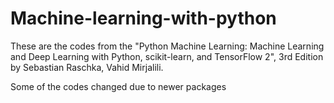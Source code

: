 # Machine-learning-with-python
These are the codes from the "Python Machine Learning: Machine Learning and Deep Learning with Python, scikit-learn, and TensorFlow 2", 3rd Edition 
by Sebastian Raschka, Vahid Mirjalili.

Some of the codes changed due to newer packages
